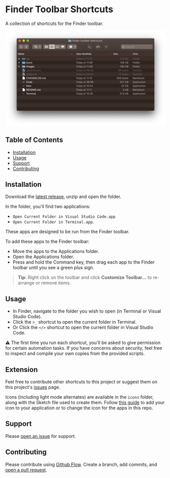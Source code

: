 # Finder Toolbar Shortcuts

A collection of shortcuts for the Finder toolbar.

<div style="text-align: center; width: 100%; max-width: 900px"><img src="https://github.com/steveruizok/finder-toolbar-shortcuts/blob/master/images/screenshot.png?raw=true"/></div>

## Table of Contents

- [Installation](#installation)
- [Usage](#usage)
- [Support](#support)
- [Contributing](#contributing)

## Installation

Download the
[latest release](https://github.com/steveruizok/finder-toolbar-shortcuts/releases),
unzip and open the folder.

In the folder, you'll find two applications:

- `Open Current Folder in Visual Studio Code.app`
- `Open Current Folder in Terminal.app`.

These apps are designed to be run from the Finder toolbar.

To add these apps to the Finder toolbar:

- Move the apps to the Applications folder.
- Open the Applications folder.
- Press and hold the Command key, then drag each app to the Finder toolbar until
  you see a green plus sign.

> **Tip:** Right click on the toolbar and click **Customize Toolbar...** to
> re-arrange or remove items.

## Usage

- In Finder, navigate to the folder you wish to open (in Terminal or Visual
  Studio Code).
- Click the `>_` shortcut to open the current folder in Terminal.
- Or Click the `</>` shortcut to open the current folder in Visual Studio Code.

⚠️ The first time you run each shortcut, you'll be asked to give permission for
certain automation tasks. If you have concerns about security, feel free to
inspect and compile your own copies from the provided scripts.

## Extension

Feel free to contribute other shortcuts to this project or suggest them on this
project's
[issues](https://github.com/steveruizok/toolbar-code-shortcuts/issues/new) page.

Icons (including light mode alternates) are available in the `icons` folder,
along with the Sketch file used to create them. Follow
[this guide](https://support.apple.com/kb/PH25383?locale=en_US) to add your icon
to your application or to change the icon for the apps in this repo.

## Support

Please
[open an issue](https://github.com/steveruizok/toolbar-code-shortcuts/issues/new)
for support.

## Contributing

Please contribute using
[Github Flow](https://guides.github.com/introduction/flow/). Create a branch,
add commits, and
[open a pull request](https://github.com/steveruizok/toolbar-code-shortcuts/compare/).

